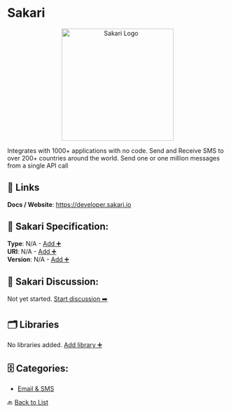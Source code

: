 # Sakari
<p align="center">
    <img width="256" src="https://raw.githubusercontent.com/apis-list/apis-list/main/apis/sakari/logo_256x256.png" alt="Sakari Logo"/>
</p>
Integrates with 1000+ applications with no code. Send and Receive SMS to over 200+ countries around the world. Send one or one million messages from a single API call

##  🔗 Links
**Docs / Website**: https://developer.sakari.io

## 🧬 Sakari Specification:
**Type**: N/A - [Add ➕](https://github.com/apis-list/apis-list/edit/main/apis/sakari/sakari.yaml)  
**URI**: N/A - [Add ➕](https://github.com/apis-list/apis-list/edit/main/apis/sakari/sakari.yaml)  
**Version**: N/A - [Add ➕](https://github.com/apis-list/apis-list/edit/main/apis/sakari/sakari.yaml)

## 💬 Sakari Discussion:
Not yet started. [Start discussion ➡️](https://github.com/apis-list/apis-list/discussions/new)

## 🗂️ Libraries

No libraries added. [Add library ➕](https://github.com/apis-list/apis-list/edit/main/apis/sakari/sakari.yaml)    


## 🗄️ Categories:
- [Email & SMS](https://github.com/apis-list/apis-list#email--sms-)

🔙  [Back to List](https://github.com/apis-list/apis-list)
